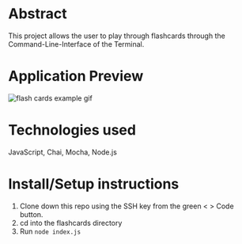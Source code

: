 # Abstract 
This project allows the user to play through flashcards through the Command-Line-Interface of the Terminal. 

# Application Preview 
![flash cards example gif](https://media.giphy.com/media/B3pZyWRlTFTzshm6tP/giphy.gif)

# Technologies used 
JavaScript, Chai, Mocha, Node.js

# Install/Setup instructions

1. Clone down this repo using the SSH key from the green < > Code button.
2. cd into the flashcards directory
3. Run `node index.js`
